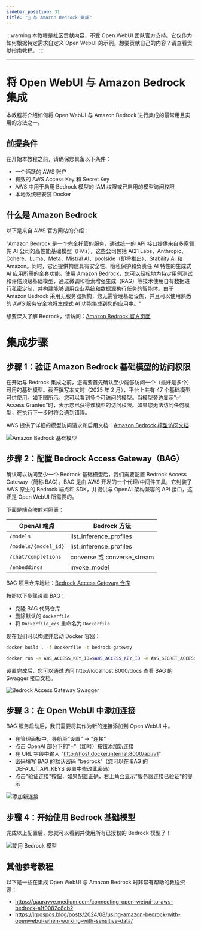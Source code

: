 ```yaml
---
sidebar_position: 31
title: "🛌 与 Amazon Bedrock 集成"
---
```


:::warning
本教程是社区贡献内容，不受 Open WebUI 团队官方支持。它仅作为如何根据特定需求自定义 Open WebUI 的示例。想要贡献自己的内容？请查看贡献指南教程。
:::

---

# 将 Open WebUI 与 Amazon Bedrock 集成

本教程将介绍如何将 Open WebUI 与 Amazon Bedrock 进行集成的最常用且实用的方法之一。

## 前提条件

在开始本教程之前，请确保您具备以下条件：

- 一个活跃的 AWS 账户
- 有效的 AWS Access Key 和 Secret Key
- AWS 中用于启用 Bedrock 模型的 IAM 权限或已启用的模型访问权限
- 本地系统已安装 Docker

## 什么是 Amazon Bedrock

以下是来自 AWS 官方网站的介绍：

"Amazon Bedrock 是一个完全托管的服务，通过统一的 API 接口提供来自多家领先 AI 公司的高性能基础模型（FMs），这些公司包括 AI21 Labs、Anthropic、Cohere、Luma、Meta、Mistral AI、poolside（即将推出）、Stability AI 和 Amazon。同时，它还提供构建具有安全性、隐私保护和负责任 AI 特性的生成式 AI 应用所需的全套功能。使用 Amazon Bedrock，您可以轻松地为特定用例测试和评估顶级基础模型，通过微调和检索增强生成（RAG）等技术使用自有数据进行私密定制，并构建能够调用企业系统和数据源执行任务的智能体。由于 Amazon Bedrock 采用无服务器架构，您无需管理基础设施，并且可以使用熟悉的 AWS 服务安全地将生成式 AI 功能集成到您的应用中。"

想要深入了解 Bedrock，请访问：[Amazon Bedrock 官方页面](https://aws.amazon.com/bedrock/)

# 集成步骤

## 步骤 1：验证 Amazon Bedrock 基础模型的访问权限

在开始与 Bedrock 集成之前，您需要首先确认至少能够访问一个（最好是多个）可用的基础模型。截至撰写本文时（2025 年 2 月），平台上共有 47 个基础模型可供使用。如下图所示，您可以看到多个可访问的模型。当模型旁边显示"✅ Access Granted"时，表示您已获得该模型的访问权限。如果您无法访问任何模型，在执行下一步时将会遇到错误。

AWS 提供了详细的模型访问请求和启用文档：[Amazon Bedrock 模型访问文档](https://docs.aws.amazon.com/bedrock/latest/userguide/model-access-modify.html)

![Amazon Bedrock 基础模型](/images/tutorials/amazon-bedrock/amazon-bedrock-base-models.png)

## 步骤 2：配置 Bedrock Access Gateway（BAG）

确认可以访问至少一个 Bedrock 基础模型后，我们需要配置 Bedrock Access Gateway（简称 BAG）。BAG 是由 AWS 开发的一个代理/中间件工具，它封装了 AWS 原生的 Bedrock 端点和 SDK，并提供与 OpenAI 架构兼容的 API 接口，这正是 Open WebUI 所需要的。

下面是端点映射对照表：

| OpenAI 端点 | Bedrock 方法 |
|------------|-------------|
| `/models` | list_inference_profiles |
| `/models/{model_id}` | list_inference_profiles |
| `/chat/completions` | converse 或 converse_stream |
| `/embeddings` | invoke_model |

BAG 项目仓库地址：[Bedrock Access Gateway 仓库](https://github.com/aws-samples/bedrock-access-gateway)

按照以下步骤设置 BAG：
- 克隆 BAG 代码仓库
- 删除默认的 `dockerfile`
- 将 `Dockerfile_ecs` 重命名为 `Dockerfile`

现在我们可以构建并启动 Docker 容器：

```bash
docker build . -f Dockerfile -t bedrock-gateway

docker run -e AWS_ACCESS_KEY_ID=$AWS_ACCESS_KEY_ID -e AWS_SECRET_ACCESS_KEY="$AWS_SECRET_ACCESS_KEY" -e AWS_REGION=us-east-1 -d -p 8000:80 bedrock-gateway
```

设置完成后，您可以通过访问 http://localhost:8000/docs 查看 BAG 的 Swagger 接口文档。

![Bedrock Access Gateway Swagger](/images/tutorials/amazon-bedrock/amazon-bedrock-proxy-api.png)

## 步骤 3：在 Open WebUI 中添加连接

BAG 服务启动后，我们需要将其作为新的连接添加到 Open WebUI 中。

- 在管理面板中，导航至"设置" -> "连接"
- 点击 OpenAI 部分下的"+"（加号）按钮添加新连接
- 在 URL 字段中输入 "http://host.docker.internal:8000/api/v1"
- 密码填写 BAG 的默认密码 "bedrock"（您可以在 BAG 的 DEFAULT_API_KEYS 设置中修改此密码）
- 点击"验证连接"按钮，如果配置正确，右上角会显示"服务器连接已验证"的提示

![添加新连接](/images/tutorials/amazon-bedrock/amazon-bedrock-proxy-connection.png)

## 步骤 4：开始使用 Bedrock 基础模型

完成以上配置后，您就可以看到并使用所有已授权的 Bedrock 模型了！

![使用 Bedrock 模型](/images/tutorials/amazon-bedrock/amazon-bedrock-models-in-oui.png)

## 其他参考教程

以下是一些在集成 Open WebUI 与 Amazon Bedrock 时非常有帮助的教程资源：

- https://gauravve.medium.com/connecting-open-webui-to-aws-bedrock-a1f0082c8cb2
- https://jrpospos.blog/posts/2024/08/using-amazon-bedrock-with-openwebui-when-working-with-sensitive-data/
